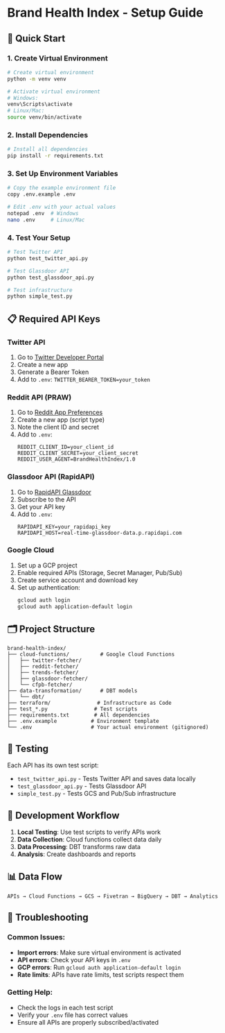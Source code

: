# Brand Health Index - Setup Guide

## 🚀 Quick Start

### 1. Create Virtual Environment
```bash
# Create virtual environment
python -m venv venv

# Activate virtual environment
# Windows:
venv\Scripts\activate
# Linux/Mac:
source venv/bin/activate
```

### 2. Install Dependencies
```bash
# Install all dependencies
pip install -r requirements.txt
```

### 3. Set Up Environment Variables
```bash
# Copy the example environment file
copy .env.example .env

# Edit .env with your actual values
notepad .env  # Windows
nano .env     # Linux/Mac
```

### 4. Test Your Setup
```bash
# Test Twitter API
python test_twitter_api.py

# Test Glassdoor API
python test_glassdoor_api.py

# Test infrastructure
python simple_test.py
```

## 📋 Required API Keys

### Twitter API
1. Go to [Twitter Developer Portal](https://developer.twitter.com/)
2. Create a new app
3. Generate a Bearer Token
4. Add to `.env`: `TWITTER_BEARER_TOKEN=your_token`

### Reddit API (PRAW)
1. Go to [Reddit App Preferences](https://www.reddit.com/prefs/apps)
2. Create a new app (script type)
3. Note the client ID and secret
4. Add to `.env`:
   ```
   REDDIT_CLIENT_ID=your_client_id
   REDDIT_CLIENT_SECRET=your_client_secret
   REDDIT_USER_AGENT=BrandHealthIndex/1.0
   ```

### Glassdoor API (RapidAPI)
1. Go to [RapidAPI Glassdoor](https://rapidapi.com/real-time-glassdoor-data/api/real-time-glassdoor-data)
2. Subscribe to the API
3. Get your API key
4. Add to `.env`:
   ```
   RAPIDAPI_KEY=your_rapidapi_key
   RAPIDAPI_HOST=real-time-glassdoor-data.p.rapidapi.com
   ```

### Google Cloud
1. Set up a GCP project
2. Enable required APIs (Storage, Secret Manager, Pub/Sub)
3. Create service account and download key
4. Set up authentication:
   ```bash
   gcloud auth login
   gcloud auth application-default login
   ```

## 🗂️ Project Structure

```
brand-health-index/
├── cloud-functions/          # Google Cloud Functions
│   ├── twitter-fetcher/
│   ├── reddit-fetcher/
│   ├── trends-fetcher/
│   ├── glassdoor-fetcher/
│   └── cfpb-fetcher/
├── data-transformation/      # DBT models
│   └── dbt/
├── terraform/               # Infrastructure as Code
├── test_*.py               # Test scripts
├── requirements.txt        # All dependencies
├── .env.example           # Environment template
└── .env                   # Your actual environment (gitignored)
```

## 🧪 Testing

Each API has its own test script:
- `test_twitter_api.py` - Tests Twitter API and saves data locally
- `test_glassdoor_api.py` - Tests Glassdoor API
- `simple_test.py` - Tests GCS and Pub/Sub infrastructure

## 🔧 Development Workflow

1. **Local Testing**: Use test scripts to verify APIs work
2. **Data Collection**: Cloud functions collect data daily
3. **Data Processing**: DBT transforms raw data
4. **Analysis**: Create dashboards and reports

## 📊 Data Flow

```
APIs → Cloud Functions → GCS → Fivetran → BigQuery → DBT → Analytics
```

## 🚨 Troubleshooting

### Common Issues:
- **Import errors**: Make sure virtual environment is activated
- **API errors**: Check your API keys in `.env`
- **GCP errors**: Run `gcloud auth application-default login`
- **Rate limits**: APIs have rate limits, test scripts respect them

### Getting Help:
- Check the logs in each test script
- Verify your `.env` file has correct values
- Ensure all APIs are properly subscribed/activated

